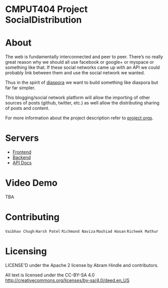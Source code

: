 
CMPUT404 Project SocialDistribution
===================================

# About
The web is fundamentally interconnected and peer to peer. There’s no really great reason why we should all use facebook or google+ or myspace or something like that. If these social networks came up with an API we could probably link between them and use the social network we wanted. 

Thus in the spirit of [diaspora](https://diasporafoundation.org/) we want to build something like diaspora but far far simpler.

This blogging/social network platform will allow the importing of other sources of posts (github, twitter, etc.) as well allow the distributing sharing of posts and content.

For more information about the project description refer to [project orgs](https://github.com/CMPUT-404-Project/Group-Project/blob/main/project.org).

# Servers 
- [Frontend]()
- [Backend](https://distributed-social-net.herokuapp.com/)
- [API Docs](https://distributed-social-net.herokuapp.com/)

# Video Demo
TBA


# Contributing

`Vaibhav Chugh`
`Harsh Patel`
`Richmond Naviza`
`Mashiad Hasan`
`Richeek Mathur`




# Licensing
LICENSE'D under the Apache 2 license by Abram Hindle and contributors.

All text is licensed under the CC-BY-SA 4.0 http://creativecommons.org/licenses/by-sa/4.0/deed.en_US
